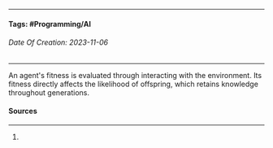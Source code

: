 __________________________________________________________________________
#### **Tags:** #Programming/AI 
###### *Date Of Creation: 2023-11-06*
__________________________________________________________________________

An agent's fitness is evaluated through interacting with the environment. Its fitness directly affects the likelihood of offspring, which retains knowledge throughout generations.
#### Sources
__________________________________________________________________________
1. 